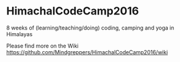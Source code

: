 # HimachalCodeCamp2016
8 weeks of (learning/teaching/doing) coding, camping and yoga in Himalayas

Please find more on the Wiki
https://github.com/Mindgreppers/HimachalCodeCamp2016/wiki
